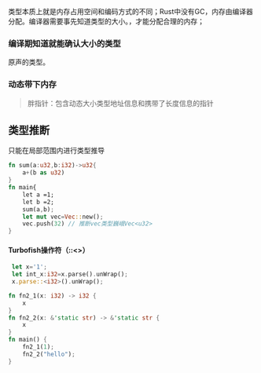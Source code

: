 类型本质上就是内存占用空间和编码方式的不同；Rust中没有GC，内存由编译器分配。编译器需要事先知道类型的大小。，才能分配合理的内存；
### 编译期知道就能确认大小的类型
原声的类型。
### 动态带下内存


> 胖指针：包含动态大小类型地址信息和携带了长度信息的指针

## 类型推断
只能在局部范围内进行类型推导
``` Rust
fn sum(a:u32,b:i32)->u32{
	a+(b as u32)
}
fn main{
	let a =1;
	let b =2;
	sum(a,b);
	let mut vec=Vec::new();
	vec.push(32) // 推断vec类型巍峨Vec<u32>
}
```
#### Turbofish操作符（::<>）
``` rust
 let x='1';
 let int_x:i32=x.parse().unWrap();
 x.parse::<i32>().unWrap();
```

``` Rust
fn fn2_1(x: i32) -> i32 {
	x
}
fn fn2_2(x: &'static str) -> &'static str {
	x
}
fn main() {
	fn2_1(1);
	fn2_2("hello");
}
```
